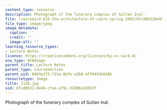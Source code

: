 ```yaml
---
content_type: resource
description: Photograph of the funerary complex of Sultan Inal.
file: /courses/4-615-the-architecture-of-cairo-spring-2002/6fcd0b310e46cfaaa79c32006a3dd53f_1126.jpg
file_type: image/jpeg
image_metadata:
  caption: ''
  credit: ''
  image-alt: ''
learning_resource_types:
- Lecture Notes
license: https://creativecommons.org/licenses/by-nc-sa/4.0/
ocw_type: OCWImage
parent_title: Lecture Notes
parent_type: CourseSection
parent_uid: 6903e2f5-731a-0bfe-a3b8-4ff0493b836b
resourcetype: Image
title: 1126.jpg
uid: 6fcd0b31-0e46-cfaa-a79c-32006a3dd53f
---
```

Photograph of the funerary complex of Sultan Inal.